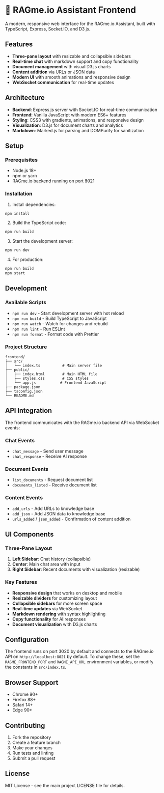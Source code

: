 # 🤖 RAGme.io Assistant Frontend

A modern, responsive web interface for the RAGme.io Assistant, built with TypeScript, Express, Socket.IO, and D3.js.

## Features

- **Three-pane layout** with resizable and collapsible sidebars
- **Real-time chat** with markdown support and copy functionality
- **Document management** with visual D3.js charts
- **Content addition** via URLs or JSON data
- **Modern UI** with smooth animations and responsive design
- **WebSocket communication** for real-time updates

## Architecture

- **Backend**: Express.js server with Socket.IO for real-time communication
- **Frontend**: Vanilla JavaScript with modern ES6+ features
- **Styling**: CSS3 with gradients, animations, and responsive design
- **Visualization**: D3.js for document charts and analytics
- **Markdown**: Marked.js for parsing and DOMPurify for sanitization

## Setup

### Prerequisites

- Node.js 18+ 
- npm or yarn
- RAGme.io backend running on port 8021

### Installation

1. Install dependencies:
```bash
npm install
```

2. Build the TypeScript code:
```bash
npm run build
```

3. Start the development server:
```bash
npm run dev
```

4. For production:
```bash
npm run build
npm start
```

## Development

### Available Scripts

- `npm run dev` - Start development server with hot reload
- `npm run build` - Build TypeScript to JavaScript
- `npm run watch` - Watch for changes and rebuild
- `npm run lint` - Run ESLint
- `npm run format` - Format code with Prettier

### Project Structure

```
frontend/
├── src/
│   └── index.ts          # Main server file
├── public/
│   ├── index.html        # Main HTML file
│   ├── styles.css        # CSS styles
│   └── app.js           # Frontend JavaScript
├── package.json
├── tsconfig.json
└── README.md
```

## API Integration

The frontend communicates with the RAGme.io backend API via WebSocket events:

### Chat Events
- `chat_message` - Send user message
- `chat_response` - Receive AI response

### Document Events
- `list_documents` - Request document list
- `documents_listed` - Receive document list

### Content Events
- `add_urls` - Add URLs to knowledge base
- `add_json` - Add JSON data to knowledge base
- `urls_added` / `json_added` - Confirmation of content addition

## UI Components

### Three-Pane Layout
1. **Left Sidebar**: Chat history (collapsible)
2. **Center**: Main chat area with input
3. **Right Sidebar**: Recent documents with visualization (resizable)

### Key Features
- **Responsive design** that works on desktop and mobile
- **Resizable dividers** for customizing layout
- **Collapsible sidebars** for more screen space
- **Real-time updates** via WebSocket
- **Markdown rendering** with syntax highlighting
- **Copy functionality** for AI responses
- **Document visualization** with D3.js charts

## Configuration

The frontend runs on port 3020 by default and connects to the RAGme.io API on `http://localhost:8021` by default. To change these, set the `RAGME_FRONTEND_PORT` and `RAGME_API_URL` environment variables, or modify the constants in `src/index.ts`.

## Browser Support

- Chrome 90+
- Firefox 88+
- Safari 14+
- Edge 90+

## Contributing

1. Fork the repository
2. Create a feature branch
3. Make your changes
4. Run tests and linting
5. Submit a pull request

## License

MIT License - see the main project LICENSE file for details. 